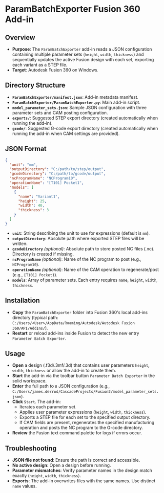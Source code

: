 # ParamBatchExporter Fusion 360 Add-in

## Overview
- **Purpose**: The `ParamBatchExporter` add-in reads a JSON configuration containing multiple parameter sets (`height`, `width`, `thickness`) and sequentially updates the active Fusion design with each set, exporting each variant as a STEP file.
- **Target**: Autodesk Fusion 360 on Windows.

## Directory Structure
- **`ParamBatchExporter/manifest.json`**: Add-in metadata manifest.
- **`ParamBatchExporter/ParamBatchExporter.py`**: Main add-in script.
- **`model_parameter_sets.json`**: Sample JSON configuration with three parameter sets and CAM posting configuration.
- **`exports/`**: Suggested STEP export directory (created automatically when running the add-in).
- **`gcode/`**: Suggested G-code export directory (created automatically when running the add-in when CAM settings are provided).

## JSON Format
```json
{
  "unit": "mm",
  "outputDirectory": "C:/path/to/step/output",
  "gcodeDirectory": "C:/path/to/gcode/output",
  "ncProgramName": "NCProgram10",
  "operationName": "[T101] Pocket1",
  "models": [
    {
      "name": "Variant1",
      "height": 25,
      "width": 40,
      "thickness": 3
    }
  ]
}
```
- **`unit`**: String describing the unit to use for expressions (default is `mm`).
- **`outputDirectory`**: Absolute path where exported STEP files will be written.
- **`gcodeDirectory`** *(optional)*: Absolute path to store posted NC files (.nc). Directory is created if missing.
- **`ncProgramName`** *(optional)*: Name of the NC program to post (e.g., `NCProgram10`).
- **`operationName`** *(optional)*: Name of the CAM operation to regenerate/post (e.g., `[T101] Pocket1`).
- **`models`**: Array of parameter sets. Each entry requires `name`, `height`, `width`, `thickness`.

## Installation
- **Copy** the `ParamBatchExporter` folder into Fusion 360's local add-ins directory (typical path: `C:/Users/<User>/AppData/Roaming/Autodesk/Autodesk Fusion 360/API/AddIns/`).
- **Restart** or reload add-ins inside Fusion to detect the new entry `Parameter Batch Exporter`.

## Usage
- **Open** a design (.f3d/.3mf/.3d) that contains user parameters `height`, `width`, `thickness` or allow the add-in to create them.
- **Start** the add-in via the toolbar button `Parameter Batch Exporter` in the solid workspace.
- **Enter** the full path to a JSON configuration (e.g., `C:/Users/james.derrod/CascadeProjects/Fusion2/model_parameter_sets.json`).
- **Click** `Start`. The add-in:
  - Iterates each parameter set.
  - Applies user parameter expressions (`height`, `width`, `thickness`).
  - Exports a STEP file for each set to the specified output directory.
  - If CAM fields are present, regenerates the specified manufacturing operation and posts the NC program to the G-code directory.
- **Review** the Fusion text command palette for logs if errors occur.
## Troubleshooting
- **JSON file not found**: Ensure the path is correct and accessible.
- **No active design**: Open a design before running.
- **Parameter mismatches**: Verify parameter names in the design match exactly (`height`, `width`, `thickness`).
- **Exports**: The add-in overwrites files with the same names. Use distinct `name` values.